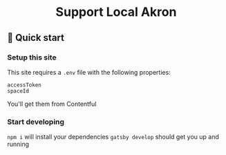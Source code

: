   <h1 align="center">
    Support Local Akron
  </h1>

  ## 🚀 Quick start

### Setup this site
This site requires a `.env` file with the following properties:
```
accessToken
spaceId
```

You'll get them from Contentful

### Start developing
`npm i` will install your dependencies
`gatsby develop` should get you up and running